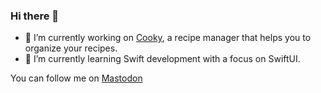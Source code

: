 ### Hi there 👋

- 🔭 I’m currently working on [Cooky](https://cooky.mvkk-software.de/), a recipe manager that helps you to organize your recipes.
- 🌱 I’m currently learning Swift development with a focus on SwiftUI.
<!--
**kkla320/kkla320** is a ✨ _special_ ✨ repository because its `README.md` (this file) appears on your GitHub profile.

Here are some ideas to get you started:

- 🔭 I’m currently working on ...
- 🌱 I’m currently learning ...
- 👯 I’m looking to collaborate on ...
- 🤔 I’m looking for help with ...
- 💬 Ask me about ...
- 📫 How to reach me: ...
- 😄 Pronouns: ...
- ⚡ Fun fact: ...
-->

You can follow me on <a rel="me" href="https://troet.cafe/@kkla320">Mastodon</a>
